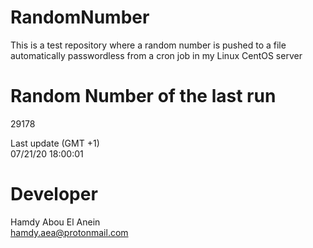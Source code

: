 # RandomNumber    
This is a test repository where a random number is pushed to a file automatically passwordless from a cron job in my Linux CentOS server    
# Random Number of the last run   
29178
      
Last update (GMT +1)    
07/21/20 18:00:01
# Developer    
Hamdy Abou El Anein   
hamdy.aea@protonmail.com
